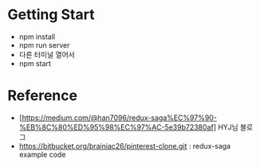 # Getting Start

- npm install
- npm run server
- 다른 터미널 열어서
- npm start

# Reference
- [https://medium.com/@han7096/redux-saga%EC%97%90-%EB%8C%80%ED%95%98%EC%97%AC-5e39b72380af] HYJ님 블로그
- https://bitbucket.org/brainiac26/pinterest-clone.git : redux-saga example code